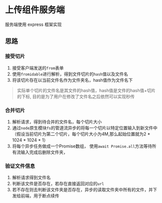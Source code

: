 # 上传组件服务端

服务端使用 express 框架实现



## 思路

### 接受切片

1. 接受客户端发送的`from`表单
2. 使用`fromidable`进行解析，得到文件切片的`hash`值以及文件名
3. 将该切片存在以当前文件名作为文件夹名，hash值作为文件名下

> 实际单个切片的文件名是其文件的hash值，hash值是文件的hash值+切片的下标,  目的是为了用户在修改了文件名之后依然可以实现秒传



### 合并切片

1. 解析请求，得到待合并的文件名，每个切片大小
2. 通过`node`原生模块`fs`的管道流异步的将每一个切片以特定位置输入到新文件中（假设当前切片为第二个切片，每个切片大小为4M,那么起始位置就为2 * 1024 * 1024 * 1）
3. 将每个异步任务做成一个Promise数组， 使用`await Promise.all`方法等待所有流输入完成后删除文件夹，



### 验证文件信息

1. 解析请求得到文件名
2. 判断该文件是否存在，若存在直接返回对应的`url`
3. 若不存在则去判断该文件夹是否存在，异步的读取文件夹中所有的文件，并下发给前端，用于断点续传





